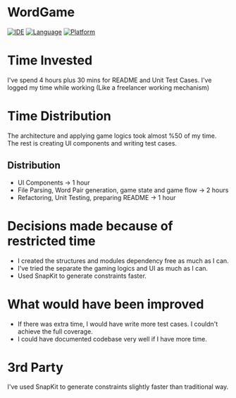 # WordGame

[![IDE](https://img.shields.io/badge/Xcode-14-blue.svg)](https://developer.apple.com/xcode/)
[![Language](https://img.shields.io/badge/swift-5-orange.svg)](https://swift.org)
[![Platform](https://img.shields.io/badge/iOS-13-green.svg)](https://developer.apple.com/ios/)

# Time Invested
I've spend 4 hours plus 30 mins for README and Unit Test Cases. I've logged my time while working (Like a freelancer working mechanism)

# Time Distribution
The architecture and applying game logics took almost %50 of my time.
The rest is creating UI components and writing test cases.

## Distribution
- UI Components -> 1 hour
- File Parsing, Word Pair generation, game state and game flow -> 2 hours
- Refactoring, Unit Testing, preparing README -> 1 hour

# Decisions made because of restricted time
- I created the structures and modules dependency free as much as I can. 
- I've tried the separate the gaming logics and UI as much as I can.
- Used SnapKit to generate constraints faster.

# What would have been improved
- If there was extra time, I would have write more test cases. I couldn't achieve the full coverage.
- I could have documented codebase very well if I have more time.

# 3rd Party
I've used SnapKit to generate constraints slightly faster than traditional way.